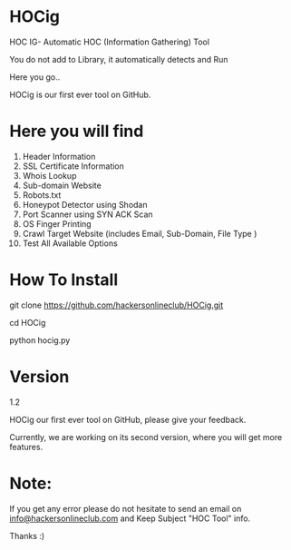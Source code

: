 # HOCig
HOC IG- Automatic HOC (Information Gathering) Tool

You do not add to Library, it automatically detects and Run

Here you go..

HOCig is our first ever tool on GitHub.


# Here you will find
1.  Header Information
2.  SSL Certificate Information
3.  Whois Lookup
4.  Sub-domain Website
5.  Robots.txt
6.  Honeypot Detector using Shodan
7.  Port Scanner using SYN ACK Scan
8.  OS Finger Printing
9.  Crawl Target Website (includes Email, Sub-Domain, File Type )
10. Test All Available Options

# How To Install

git clone https://github.com/hackersonlineclub/HOCig.git

cd HOCig

python hocig.py

# Version
1.2


HOCig our first ever tool on GitHub, please give your feedback. 


Currently, we are working on its second version, where you will get more features.

# Note: 
If you get any error please do not hesitate to send an email on info@hackersonlineclub.com and Keep Subject "HOC Tool" info.

Thanks :)
